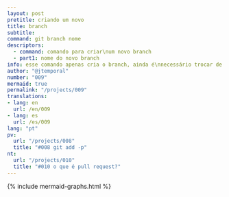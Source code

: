```yaml
---
layout: post
pretitle: criando um novo
title: branch
subtitle:
command: git branch nome
descriptors:
  - command: comando para criar\num novo branch
  - part1: nome do novo branch
info: esse comando apenas cria o branch, ainda é\nnecessário trocar de branch para fazer commits
author: "@jtemporal"
number: "009"
mermaid: true
permalink: "/projects/009"
translations:
- lang: en
  url: /en/009
- lang: es
  url: /es/009
lang: "pt"
pv:
  url: "/projects/008"
  title: "#008 git add -p"
nt:
  url: "/projects/010"
  title: "#010 o que é pull request?"
---
```


{% include mermaid-graphs.html %}

